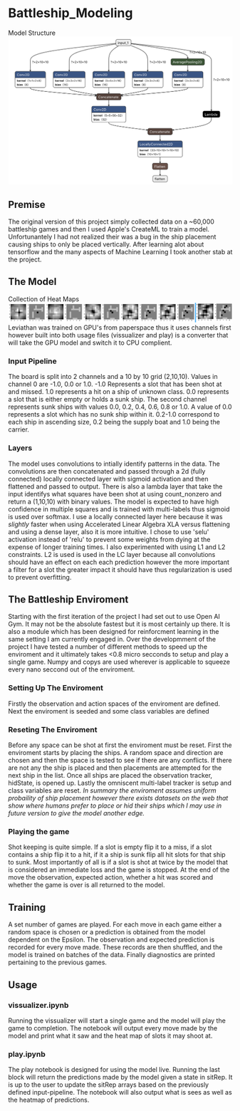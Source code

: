 # Battleship_Modeling
Model Structure ![View of Model Layers](modeldesc.png)
## Premise
The original version of this project simply collected data on a ~60,000 battleship games and then I used Apple's CreateML to train a model. Unfortunantely I had not realized their was a bug in the ship placement causing ships to only be placed vertically. After learning alot about tensorflow and the many aspects of Machine Learning I took another stab at the project.
## The Model
Collection of Heat Maps ![View of Model Layers](HeatMaps.png)
Leviathan was trained on GPU's from paperspace thus it uses channels first however built into both usage files (vissualizer and play) is a converter that will take the GPU model and switch it to CPU complient.
### Input Pipeline
The board is split into 2 channels and a 10 by 10 grid (2,10,10). Values in channel 0 are -1.0, 0.0 or 1.0. -1.0 Represents a slot that has been shot at and missed. 1.0 represents a hit on a ship of unknown class. 0.0 represents a slot that is either empty or holds a sunk ship. The second channel represents sunk ships with values 0.0, 0.2, 0.4, 0.6, 0.8 or 1.0. A value of 0.0 represents a slot which has no sunk ship within it. 0.2-1.0 correspond to each ship in ascending size, 0.2 being the supply boat and 1.0 being the carrier.
### Layers
The model uses convolutions to intially identify patterns in the data. The convolutions are then concatenated and passed through a 2d (fully connected) locally connected layer with sigmoid activation and then flattened and passed to output. There is also a lambda layer that take the input identifys what squares have been shot at using count_nonzero and return a (1,10,10) with binary values. The model is expected to have high confidence in multiple squares and is trained with multi-labels thus sigmoid is used over softmax. I use a locally connected layer here because it was *slightly* faster when using Accelerated Linear Algebra XLA versus flattening and using a dense layer, also it is more intuitive. I chose to use 'selu' activation instead of 'relu' to prevent some weights from dying at the expense of longer training times. I also experimented with using L1 and L2 constraints. L2 is used is used in the LC layer because all convolutions should have an effect on each each prediction however the more important a filter for a slot the greater impact it should have thus regularization is used to prevent overfitting.
## The Battleship Enviroment
Starting with the first iteration of the project I had set out to use Open AI Gym. It may not be the absolute fastest but it is most certainly up there. It is also a module which has been designed for reinforcment learning in the same setting I am currently engaged in. Over the developmment of the project I have tested a number of different methods to speed up the enviroment and it ultimately takes <0.8 micro secconds to setup and play a single game. Numpy and copys are used wherever is applicable to squeeze every nano seccond out of the enviroment. 
### Setting Up The Enviroment
Firstly the observation and action spaces of the enviroment are defined. Next the enviroment is seeded and some class variables are defined
### Reseting The Enviroment
Before any space can be shot at first the enviroment must be reset. First the enviroment starts by placing the ships. A random space and direction are chosen and then the space is tested to see if there are any conflicts. If there are not any the ship is placed and then placements are attempted for the next ship in the list. Once all ships are placed the observation tracker, hidState, is opened up. Lastly the omniscent multi-label tracker is setup and class variables are reset. *In summary the enviroment assumes uniform probaility of ship placement however there exists datasets on the web that show where humans prefer to place or hid their ships which I may use in future version to give the model another edge.*
### Playing the game
Shot keeping is quite simple. If a slot is empty flip it to a miss, if a slot contains a ship flip it to a hit, if it a ship is sunk flip all hit slots for that ship to sunk. Most importantly of all is if a slot is shot at twice by the model that is considered an immediate loss and the game is stopped. At the end of the move the observation, expected action, whether a hit was scored and whether the game is over is all returned to the model.
## Training
A set number of games are played. For each move in each game either a random space is chosen or a prediction is obtained from the model dependent on the Epsilon. The observation and expected prediction is recorded for every move made. These records are then shuffled, and the model is trained on batches of the data. Finally diagnostics are printed pertaining to the previous games.
## Usage
### vissualizer.ipynb
Running the vissualizer will start a single game and the model will play the game to completion. The notebook will output every move made by the model and print what it saw and the heat map of slots it may shoot at. 
### play.ipynb
The play notebook is designed for using the model live. Running the last block will return the predictions made by the model given a state in sitRep. It is up to the user to update the sitRep arrays based on the previously defined input-pipeline. The notebook will also output what is sees as well as the heatmap of predictions.
